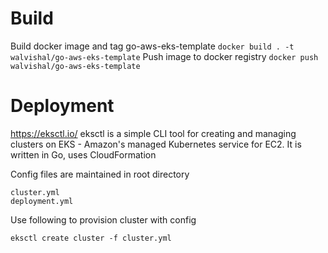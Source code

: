 # Build 
Build docker image and tag go-aws-eks-template
```docker build . -t walvishal/go-aws-eks-template```
Push image to docker registry 
```docker push walvishal/go-aws-eks-template```

# Deployment
https://eksctl.io/
eksctl is a simple CLI tool for creating and managing clusters on EKS - Amazon's managed Kubernetes service for EC2. It is written in Go, uses CloudFormation

Config files are maintained in root directory
```
cluster.yml
deployment.yml
```

Use following to provision cluster with config 

```eksctl create cluster -f cluster.yml```

